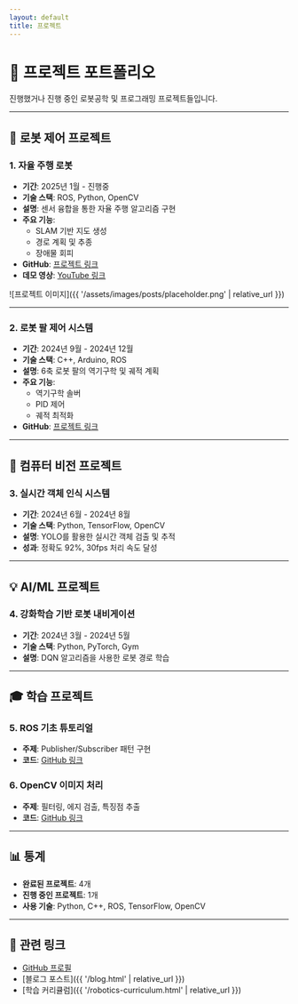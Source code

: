 ```yaml
---
layout: default
title: 프로젝트
---
```


# 🚀 프로젝트 포트폴리오

진행했거나 진행 중인 로봇공학 및 프로그래밍 프로젝트들입니다.

---

## 🤖 로봇 제어 프로젝트

### 1. 자율 주행 로봇
- **기간**: 2025년 1월 - 진행중
- **기술 스택**: ROS, Python, OpenCV
- **설명**: 센서 융합을 통한 자율 주행 알고리즘 구현
- **주요 기능**:
  - SLAM 기반 지도 생성
  - 경로 계획 및 추종
  - 장애물 회피
- **GitHub**: [프로젝트 링크](#)
- **데모 영상**: [YouTube 링크](#)

![프로젝트 이미지]({{ '/assets/images/posts/placeholder.png' | relative_url }})

---

### 2. 로봇 팔 제어 시스템
- **기간**: 2024년 9월 - 2024년 12월
- **기술 스택**: C++, Arduino, ROS
- **설명**: 6축 로봇 팔의 역기구학 및 궤적 계획
- **주요 기능**:
  - 역기구학 솔버
  - PID 제어
  - 궤적 최적화
- **GitHub**: [프로젝트 링크](#)

---

## 🔬 컴퓨터 비전 프로젝트

### 3. 실시간 객체 인식 시스템
- **기간**: 2024년 6월 - 2024년 8월
- **기술 스택**: Python, TensorFlow, OpenCV
- **설명**: YOLO를 활용한 실시간 객체 검출 및 추적
- **성과**: 정확도 92%, 30fps 처리 속도 달성

---

## 💡 AI/ML 프로젝트

### 4. 강화학습 기반 로봇 내비게이션
- **기간**: 2024년 3월 - 2024년 5월
- **기술 스택**: Python, PyTorch, Gym
- **설명**: DQN 알고리즘을 사용한 로봇 경로 학습

---

## 🎓 학습 프로젝트

### 5. ROS 기초 튜토리얼
- **주제**: Publisher/Subscriber 패턴 구현
- **코드**: [GitHub 링크](#)

### 6. OpenCV 이미지 처리
- **주제**: 필터링, 에지 검출, 특징점 추출
- **코드**: [GitHub 링크](#)

---

## 📊 통계

- **완료된 프로젝트**: 4개
- **진행 중인 프로젝트**: 1개
- **사용 기술**: Python, C++, ROS, TensorFlow, OpenCV

---

## 🔗 관련 링크

- [GitHub 프로필](https://github.com/dkswndud1992)
- [블로그 포스트]({{ '/blog.html' | relative_url }})
- [학습 커리큘럼]({{ '/robotics-curriculum.html' | relative_url }})
